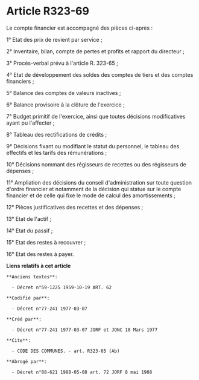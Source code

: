 # Article R323-69

Le compte financier est accompagné des pièces ci-après :

1° Etat des prix de revient par service ;

2° Inventaire, bilan, compte de pertes et profits et rapport du directeur ;

3° Procès-verbal prévu à l'article R. 323-65 ;

4° Etat de développement des soldes des comptes de tiers et des comptes financiers ;

5° Balance des comptes de valeurs inactives ;

6° Balance provisoire à la clôture de l'exercice ;

7° Budget primitif de l'exercice, ainsi que toutes décisions modificatives ayant pu l'affecter ;

8° Tableau des rectifications de crédits ;

9° Décisions fixant ou modifiant le statut du personnel, le tableau des effectifs et les tarifs des rémunérations ;

10° Décisions nommant des régisseurs de recettes ou des régisseurs de dépenses ;

11° Ampliation des décisions du conseil d'administration sur toute question d'ordre financier et notamment de la décision qui
statue sur le compte financier et de celle qui fixe le mode de calcul des amortissements ;

12° Pièces justificatives des recettes et des dépenses ;

13° Etat de l'actif ;

14° Etat du passif ;

15° Etat des restes à recouvrer ;

16° Etat des restes à payer.

**Liens relatifs à cet article**

	**Anciens textes**:

	  - Décret n°59-1225 1959-10-19 ART. 62

	**Codifié par**:

	  - Décret n°77-241 1977-03-07

	**Créé par**:

	  - Décret n°77-241 1977-03-07 JORF et JONC 18 Mars 1977

	**Cite**:

	  - CODE DES COMMUNES. - art. R323-65 (Ab)

	**Abrogé par**:

	  - Décret n°88-621 1988-05-08 art. 72 JORF 8 mai 1988
